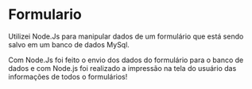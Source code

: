 # Formulario


Utilizei Node.Js para manipular dados de um formulário que está sendo salvo em um banco de dados MySql. 

Com Node.Js foi feito o envio dos dados do formulário para o banco de dados e com Node.js foi realizado a impressão na tela do usuário das informações de todos o formulários!
